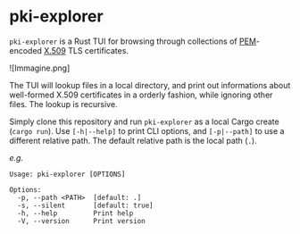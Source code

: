 # pki-explorer

`pki-explorer` is a Rust TUI for browsing through collections of [PEM](https://en.wikipedia.org/wiki/Privacy-Enhanced_Mail)-encoded [X.509](https://en.wikipedia.org/wiki/X.509) TLS certificates.

![Immagine.png]

The TUI will lookup files in a local directory, and print out informations about well-formed X.509 certificates in a orderly fashion, while ignoring other files. The lookup is recursive.

Simply clone this repository and run `pki-explorer` as a local Cargo create (`cargo run`). Use `[-h|--help]` to print CLI options, and `[-p|--path]` to use a different relative path. The default relative path is the local path (`.`).

*e.g.*
```
Usage: pki-explorer [OPTIONS]

Options:
  -p, --path <PATH>  [default: .]
  -s, --silent       [default: true]
  -h, --help         Print help
  -V, --version      Print version
```